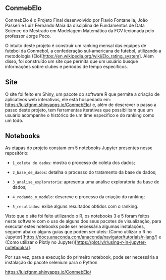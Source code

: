 ConmebElo
---------

ConmebElo é o Projeto Final desenvolvido por Flavio Fontanella, João
Passeri e Luiz Fernando Maia da disciplina de Fundamentos de Data
Science do Mestrado em Modelagem Matemática da FGV lecionada pelo
professor Jorge Poco.

O intuito deste projeto é construir um ranking mensal das equipes de
futebol da Conmebol, a confederação sul-americana de futebol, utilizando
a metodologia
(Elo)\[<https://en.wikipedia.org/wiki/Elo_rating_system>\]. Além disso,
foi construído um site que permita que um usuário busque informações
sobre clubes e períodos de tempo específicos.

Site
----

O site foi feito em Shiny, um pacote do software R que permite a criação
de aplicativos web interativos, ele está hospedado em:
<https://luizfgnm.shinyapps.io/ConmebElo/> e, além de descrever o passo
a passo deste projeto, tem ferramentas iterativas que possibilitam que
um usuário acompanhe o histórico de um time específico e do ranking como
um todo.

Notebooks
---------

As etapas do projeto constam em 5 notebooks Jupyter presentes nesse
repositório:

-   `1_coleta de dados`: mostra o processo de coleta dos dados;

-   `2_base_de_dados`: detalha o processo do tratamento da base de
    dados;

-   `3_analise_exploratoria`: apresenta uma análise exploratória da base
    de dados;

-   `4_rodando_o_modelo`: descreve o processo da criação do ranking;

-   `5_resultados`: exibe alguns resultados obtidos com o ranking.

Visto que o site foi feito utilizando o R, os notebooks 3 e 5 foram
feitos neste software com o uso de alguns dos seus pacotes de
visualização, para executar estes notebooks pode ser necessária algumas
instalações, seguem abaixo alguns guias que podem ser úteis: (Como
utilizar o R no
Jupyter)\[<https://docs.anaconda.com/anaconda/navigator/tutorials/r-lang/>\]
e (Como utilizar o Plotly no
Jupyter)\[<https://plot.ly/r/using-r-in-jupyter-notebooks/>\].

Por sua vez, para a execução do primeiro notebook, pode ser necessária a
instalação do pacote selenium para o Python.

<https://luizfgnm.shinyapps.io/ConmebElo/>

